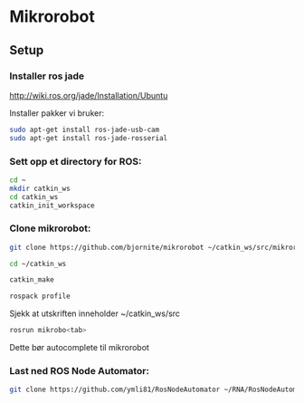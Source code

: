 # Mikrorobot

## Setup

### Installer ros jade

http://wiki.ros.org/jade/Installation/Ubuntu

Installer pakker vi bruker:
```bash
sudo apt-get install ros-jade-usb-cam
sudo apt-get install ros-jade-rosserial
```

### Sett opp et directory for ROS:

```bash
cd ~
mkdir catkin_ws
cd catkin_ws
catkin_init_workspace
```

### Clone mikrorobot:
```bash
git clone https://github.com/bjornite/mikrorobot ~/catkin_ws/src/mikrorobot

cd ~/catkin_ws

catkin_make

rospack profile
```
Sjekk at utskriften inneholder ~/catkin_ws/src
```bash
rosrun mikrobo<tab>
```
Dette bør autocomplete til mikrorobot

### Last ned ROS Node Automator:
```bash
git clone https://github.com/ymli81/RosNodeAutomator ~/RNA/RosNodeAutomator
```
